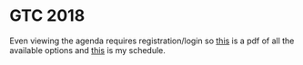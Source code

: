 # GTC 2018

Even viewing the agenda requires registration/login so [this]() is a pdf of all the available options and [this]() is my schedule.
